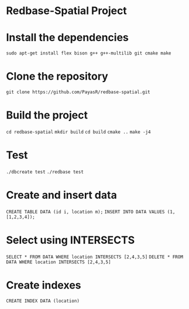 Redbase-Spatial Project
=====

# Install the dependencies
`sudo apt-get install flex bison g++ g++-multilib git cmake make`

# Clone the repository
`git clone https://github.com/PayasR/redbase-spatial.git`

# Build the project
`cd redbase-spatial`
`mkdir build`
`cd build`
`cmake ..`
`make -j4`

# Test
`./dbcreate test`
`./redbase test`

# Create and insert data
`CREATE TABLE DATA (id i, location m);`
`INSERT INTO DATA VALUES (1, [1,2,3,4]);`

# Select using INTERSECTS
`SELECT * FROM DATA WHERE location INTERSECTS [2,4,3,5]`
`DELETE * FROM DATA WHERE location INTERSECTS [2,4,3,5]`

# Create indexes
`CREATE INDEX DATA (location)`

